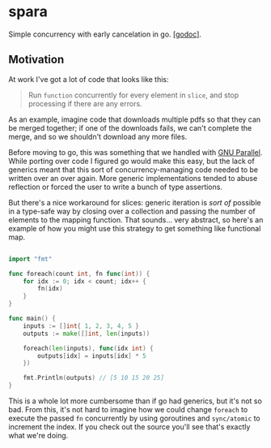 # spara

Simple concurrency with early cancelation in go. [[godoc]](https://godoc.org/github.com/HeyImAlex/spara).

## Motivation

At work I've got a lot of code that looks like this:

> Run `function` concurrently for every element in `slice`, and stop processing if there are any errors.

As an example, imagine code that downloads multiple pdfs so that they can be merged together; if one of the downloads fails, we can't complete the merge, and so we shouldn't download any more files.

Before moving to go, this was something that we handled with [GNU Parallel](http://www.gnu.org/software/parallel/). While porting over code I figured go would make this easy, but the lack of generics meant that this sort of concurrency-managing code needed to be written over an over again. More generic implementations tended to abuse reflection or forced the user to write a bunch of type assertions.

But there's a nice workaround for slices: generic iteration is _sort of_ possible in a type-safe way by closing over a collection and passing the number of elements to the mapping function. That sounds... very abstract, so here's an example of how you might use this strategy to get something like functional map.

```go

import "fmt"

func foreach(count int, fn func(int)) {
    for idx := 0; idx < count; idx++ {
        fn(idx)
    }
}

func main() {
    inputs := []int{ 1, 2, 3, 4, 5 }
    outputs := make([]int, len(inputs))

    foreach(len(inputs), func(idx int) {
        outputs[idx] = inputs[idx] * 5
    })

    fmt.Println(outputs) // [5 10 15 20 25]
}

```

This is a whole lot more cumbersome than if go had generics, but it's not so bad. From this, it's not hard to imagine how we could change `foreach` to execute the passed `fn` concurrently by using goroutines and `sync/atomic` to increment the index. If you check out the source you'll see that's exactly what we're doing.
